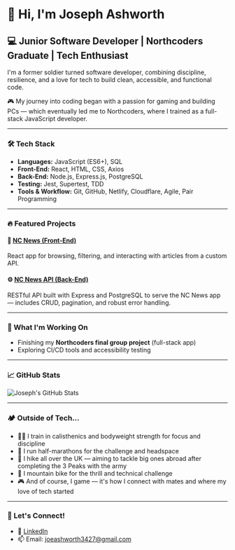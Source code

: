 # 👋 Hi, I'm Joseph Ashworth

## 💻 Junior Software Developer | Northcoders Graduate | Tech Enthusiast

I'm a former soldier turned software developer, combining discipline, resilience, and a love for tech to build clean, accessible, and functional code.

🎮 My journey into coding began with a passion for gaming and building PCs — which eventually led me to Northcoders, where I trained as a full-stack JavaScript developer.

---

### 🛠️ Tech Stack

- **Languages:** JavaScript (ES6+), SQL
- **Front-End:** React, HTML, CSS, Axios
- **Back-End:** Node.js, Express.js, PostgreSQL
- **Testing:** Jest, Supertest, TDD
- **Tools & Workflow:** Git, GitHub, Netlify, Cloudflare, Agile, Pair Programming

---

### 🔥 Featured Projects

#### 📰 [NC News (Front-End)](https://github.com/jashworth11/nc-news)  
React app for browsing, filtering, and interacting with articles from a custom API.

#### ⚙️ [NC News API (Back-End)](https://github.com/jashworth11/my-northcoders-news-BE)  
RESTful API built with Express and PostgreSQL to serve the NC News app — includes CRUD, pagination, and robust error handling.

---

### 🧠 What I'm Working On

- Finishing my **Northcoders final group project** (full-stack app)
- Exploring CI/CD tools and accessibility testing

---

### 📈 GitHub Stats

![Joseph's GitHub Stats](https://github-readme-stats.vercel.app/api?username=jashworth11&show_icons=true&theme=github_dark&hide_border=true)

---


### 🏕️ Outside of Tech...

- 🏋️‍♂️ I train in calisthenics and bodyweight strength for focus and discipline  
- 🏃 I run half-marathons for the challenge and headspace  
- 🥾 I hike all over the UK — aiming to tackle big ones abroad after completing the 3 Peaks with the army  
- 🚵 I mountain bike for the thrill and technical challenge  
- 🎮 And of course, I game — it's how I connect with mates and where my love of tech started

---

### 🤝 Let's Connect!

- 🔗 [LinkedIn](https://www.linkedin.com/in/joe-ashworth-003b60360)  
- 📫 Email: joeashworth3427@gmail.com


